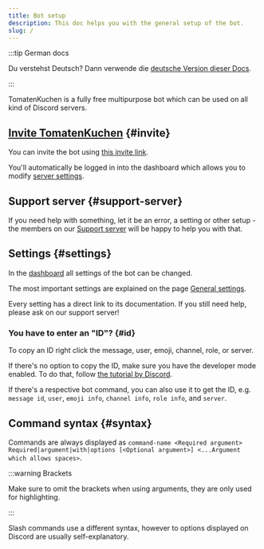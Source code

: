 ```yaml
---
title: Bot setup
description: This doc helps you with the general setup of the bot.
slug: /
---
```


:::tip German docs

Du verstehst Deutsch? Dann verwende die [deutsche Version dieser Docs](https://docs.tomatenkuchen.com/de/).

:::

TomatenKuchen is a fully free multipurpose bot which can be used on all kind of Discord servers.

## [Invite TomatenKuchen](https://tomatenkuchen.com/invite) {#invite}

You can invite the bot using [this invite link](https://tomatenkuchen.com/invite).

You'll automatically be logged in into the dashboard which allows you to modify [server settings](/general-settings).

## Support server {#support-server}

If you need help with something, let it be an error, a setting or other setup - the members on our [Support server](https://tomatenkuchen.com/discord) will be happy to help you with that.

## Settings {#settings}

In the [dashboard](https://tomatenkuchen.com/dashboard/settings) all settings of the bot can be changed.

The most important settings are explained on the page [General settings](/general-settings).

Every setting has a direct link to its documentation.
If you still need help, please ask on our support server!

### You have to enter an "ID"? {#id}

To copy an ID right click the message, user, emoji, channel, role, or server.

If there's no option to copy the ID, make sure you have the developer mode enabled.
To do that, follow [the tutorial by Discord](https://support.discord.com/hc/en-us/articles/206346498-Where-can-I-find-my-User-Server-Message-ID-).

If there's a respective bot command, you can also use it to get the ID, e.g. `message id`, `user`, `emoji info`, `channel info`, `role info`, and `server`.

## Command syntax {#syntax}

Commands are always displayed as `command-name <Required argument> Required|argument|with|options [<Optional argument>] <...Argument which allows spaces>`.

:::warning Brackets

Make sure to omit the brackets when using arguments, they are only used for highlighting.

:::

Slash commands use a different syntax, however to options displayed on Discord are usually self-explanatory.
